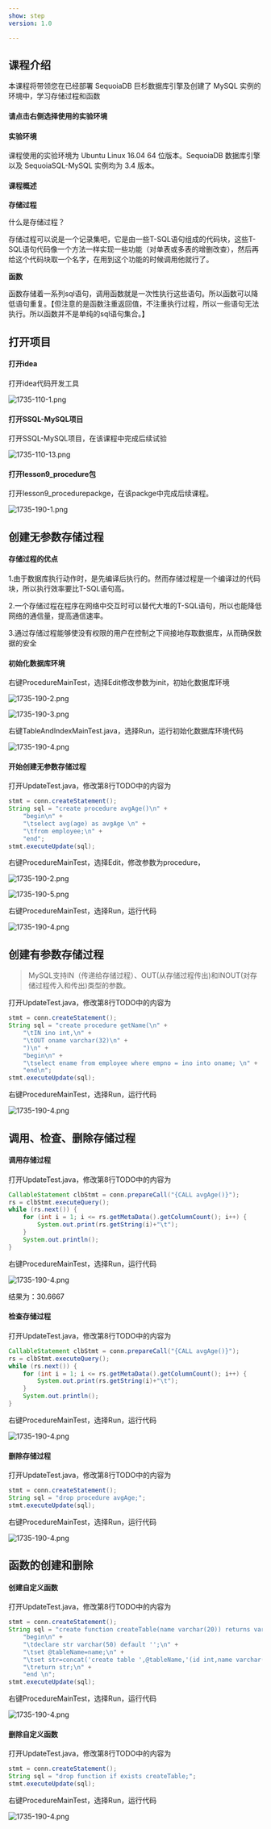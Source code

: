 ```yaml
---
show: step
version: 1.0 

---
```


## 课程介绍

本课程将带领您在已经部署 SequoiaDB 巨杉数据库引擎及创建了 MySQL 实例的环境中，学习存储过程和函数

#### 请点击右侧选择使用的实验环境

#### 实验环境

课程使用的实验环境为 Ubuntu Linux 16.04 64 位版本。SequoiaDB 数据库引擎以及 SequoiaSQL-MySQL 实例均为 3.4 版本。

#### 课程概述

**存储过程**

什么是存储过程？

存储过程可以说是一个记录集吧，它是由一些T-SQL语句组成的代码块，这些T-SQL语句代码像一个方法一样实现一些功能（对单表或多表的增删改查），然后再给这个代码块取一个名字，在用到这个功能的时候调用他就行了。

**函数**

函数存储着一系列sql语句，调用函数就是一次性执行这些语句。所以函数可以降低语句重复。【但注意的是函数注重返回值，不注重执行过程，所以一些语句无法执行。所以函数并不是单纯的sql语句集合。】

## 打开项目

#### 打开idea

打开idea代码开发工具

![1735-110-1.png](https://doc.shiyanlou.com/courses/1735/1207281/6f87a8c93937c3c51f6d4839559de710-0)

#### 打开SSQL-MySQL项目

打开SSQL-MySQL项目，在该课程中完成后续试验

![1735-110-13.png](https://doc.shiyanlou.com/courses/1735/1207281/40a9e7b6fbd5c3853dc09f69d0a06c86-0)

#### 打开lesson9_procedure包

打开lesson9_procedurepackge，在该packge中完成后续课程。

![1735-190-1.png](https://doc.shiyanlou.com/courses/1735/1207281/34390ccd3dd5bf6284931f653e14f04b-0)

## 创建无参数存储过程

#### 存储过程的优点

1.由于数据库执行动作时，是先编译后执行的。然而存储过程是一个编译过的代码块，所以执行效率要比T-SQL语句高。

2.一个存储过程在程序在网络中交互时可以替代大堆的T-SQL语句，所以也能降低网络的通信量，提高通信速率。

3.通过存储过程能够使没有权限的用户在控制之下间接地存取数据库，从而确保数据的安全

#### 初始化数据库环境

右键ProcedureMainTest，选择Edit修改参数为init，初始化数据库环境

![1735-190-2.png](https://doc.shiyanlou.com/courses/1735/1207281/351b9030a7157bee82c38ff638eee318-0)

![1735-190-3.png](https://doc.shiyanlou.com/courses/1735/1207281/5090672333b782cea26a55bf57b4494a-0)

右键TableAndIndexMainTest.java，选择Run，运行初始化数据库环境代码

![1735-190-4.png](https://doc.shiyanlou.com/courses/1735/1207281/e512acbcde1be576a11748cb924a8d2f-0)

#### 开始创建无参数存储过程

打开UpdateTest.java，修改第8行TODO中的内容为

```java
stmt = conn.createStatement();
String sql = "create procedure avgAge()\n" +
    "begin\n" +
    "\tselect avg(age) as avgAge \n" +
    "\tfrom employee;\n" +
    "end";
stmt.executeUpdate(sql);
```

右键ProcedureMainTest，选择Edit，修改参数为procedure，

![1735-190-2.png](https://doc.shiyanlou.com/courses/1735/1207281/351b9030a7157bee82c38ff638eee318-0)

![1735-190-5.png](https://doc.shiyanlou.com/courses/1735/1207281/f0a3e5ed88d982982a624082421ea7ac-0)

右键ProcedureMainTest，选择Run，运行代码

![1735-190-4.png](https://doc.shiyanlou.com/courses/1735/1207281/e512acbcde1be576a11748cb924a8d2f-0)

## 创建有参数存储过程

> MySQL支持IN（传递给存储过程）、OUT(从存储过程传出)和INOUT(对存储过程传入和传出)类型的参数。

打开UpdateTest.java，修改第8行TODO中的内容为

```java
stmt = conn.createStatement();
String sql = "create procedure getName(\n" +
    "\tIN ino int,\n" +
    "\tOUT oname varchar(32)\n" +
    ")\n" +
    "begin\n" +
    "\tselect ename from employee where empno = ino into oname; \n" +
    "end\n";
stmt.executeUpdate(sql);
```

右键ProcedureMainTest，选择Run，运行代码

![1735-190-4.png](https://doc.shiyanlou.com/courses/1735/1207281/e512acbcde1be576a11748cb924a8d2f-0)

## 调用、检查、删除存储过程

#### 调用存储过程

打开UpdateTest.java，修改第8行TODO中的内容为

```java
CallableStatement clbStmt = conn.prepareCall("{CALL avgAge()}");
rs = clbStmt.executeQuery();
while (rs.next()) {
	for (int i = 1; i <= rs.getMetaData().getColumnCount(); i++) {
		System.out.print(rs.getString(i)+"\t");
	}
	System.out.println();
}
```

右键ProcedureMainTest，选择Run，运行代码

![1735-190-4.png](https://doc.shiyanlou.com/courses/1735/1207281/e512acbcde1be576a11748cb924a8d2f-0)

结果为：30.6667	

#### 检查存储过程

打开UpdateTest.java，修改第8行TODO中的内容为

```java
CallableStatement clbStmt = conn.prepareCall("{CALL avgAge()}");
rs = clbStmt.executeQuery();
while (rs.next()) {
	for (int i = 1; i <= rs.getMetaData().getColumnCount(); i++) {
		System.out.print(rs.getString(i)+"\t");
	}
	System.out.println();
}
```

右键ProcedureMainTest，选择Run，运行代码

![1735-190-4.png](https://doc.shiyanlou.com/courses/1735/1207281/e512acbcde1be576a11748cb924a8d2f-0)

#### 删除存储过程

打开UpdateTest.java，修改第8行TODO中的内容为

```java
stmt = conn.createStatement();
String sql = "drop procedure avgAge;";
stmt.executeUpdate(sql);
```

右键ProcedureMainTest，选择Run，运行代码

![1735-190-4.png](https://doc.shiyanlou.com/courses/1735/1207281/e512acbcde1be576a11748cb924a8d2f-0)

## 函数的创建和删除

#### 创建自定义函数

打开UpdateTest.java，修改第8行TODO中的内容为

```java
stmt = conn.createStatement();
String sql = "create function createTable(name varchar(20)) returns varchar(50)\n" +
    "begin\n" +
    "\tdeclare str varchar(50) default '';\n" +
    "\tset @tableName=name;\n" +
    "\tset str=concat('create table ',@tableName,'(id int,name varchar(20));');\n" +
    "\treturn str;\n" +
    "end \n";
stmt.executeUpdate(sql);
```

右键ProcedureMainTest，选择Run，运行代码

![1735-190-4.png](https://doc.shiyanlou.com/courses/1735/1207281/e512acbcde1be576a11748cb924a8d2f-0)

#### 删除自定义函数

打开UpdateTest.java，修改第8行TODO中的内容为

```java
stmt = conn.createStatement();
String sql = "drop function if exists createTable;";
stmt.executeUpdate(sql);
```

右键ProcedureMainTest，选择Run，运行代码

![1735-190-4.png](https://doc.shiyanlou.com/courses/1735/1207281/e512acbcde1be576a11748cb924a8d2f-0)
